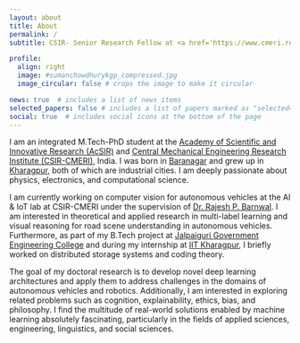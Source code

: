 ```yaml
---
layout: about
title: About
permalink: /
subtitle: CSIR- Senior Research Fellow at <a href='https://www.cmeri.res.in/'>CSIR-CMERI, Durgapur</a>

profile:
  align: right
  image: #sumanchowdhurykgp_compressed.jpg
  image_circular: false # crops the image to make it circular

news: true  # includes a list of news items
selected_papers: false # includes a list of papers marked as "selected={true}"
social: true  # includes social icons at the bottom of the page
---
```

I am an integrated M.Tech-PhD student at the [Academy of Scientific and Innovative Research (AcSIR)](https://acsir.res.in/) and [Central Mechanical Engineering Research Institute (CSIR-CMERI)](https://www.cmeri.res.in/), India. I was born in [Baranagar](https://en.wikipedia.org/wiki/Baranagar) and grew up in [Kharagpur](https://en.wikipedia.org/wiki/Kharagpur), both of which are industrial cities. I am deeply passionate about physics, electronics, and computational science.

I am currently working on computer vision for autonomous vehicles at the AI & IoT lab at CSIR-CMERI under the supervision of [Dr. Rajesh P. Barnwal](https://www.cmeri.res.in/user-details/1284). I am interested in theoretical and applied research in multi-label learning and visual reasoning for road scene understanding in autonomous vehicles. Furthermore, as part of my B.Tech project at [Jalpaiguri Government Engineering College](https://jgec.ac.in/) and during my internship at [IIT Kharagpur](http://www.iitkgp.ac.in/), I briefly worked on distributed storage systems and coding theory.

The goal of my doctoral research is to develop novel deep learning architectures and apply them to address challenges in the domains of autonomous vehicles and robotics. Additionally, I am interested in exploring related problems such as cognition, explainability, ethics, bias, and philosophy. I find the multitude of real-world solutions enabled by machine learning absolutely fascinating, particularly in the fields of applied sciences, engineering, linguistics, and social sciences.
